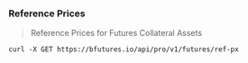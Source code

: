 ### Reference Prices

> Reference Prices for Futures Collateral Assets 

```shell
curl -X GET https://bfutures.io/api/pro/v1/futures/ref-px
```




